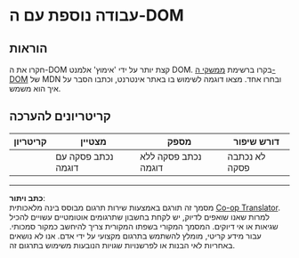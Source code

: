 <!--
CO_OP_TRANSLATOR_METADATA:
{
  "original_hash": "22fb6c3cb570c47f1ac65048393941fa",
  "translation_date": "2025-08-27T20:09:53+00:00",
  "source_file": "3-terrarium/3-intro-to-DOM-and-closures/assignment.md",
  "language_code": "he"
}
-->
# עבודה נוספת עם ה-DOM

## הוראות

חקרו את ה-DOM קצת יותר על ידי 'אימוץ' אלמנט DOM. בקרו ברשימת [ממשקי ה-DOM](https://developer.mozilla.org/docs/Web/API/Document_Object_Model) של MDN ובחרו אחד. מצאו דוגמה לשימוש בו באתר אינטרנט, וכתבו הסבר על איך הוא משמש.

## קריטריונים להערכה

| קריטריון | מצטיין                                      | מספק                                           | דורש שיפור            |
| -------- | ------------------------------------------- | ---------------------------------------------- | --------------------- |
|          | נכתב פסקה עם דוגמה                          | נכתב פסקה ללא דוגמה                            | לא נכתבה פסקה         |

---

**כתב ויתור**:  
מסמך זה תורגם באמצעות שירות תרגום מבוסס בינה מלאכותית [Co-op Translator](https://github.com/Azure/co-op-translator). למרות שאנו שואפים לדיוק, יש לקחת בחשבון שתרגומים אוטומטיים עשויים להכיל שגיאות או אי דיוקים. המסמך המקורי בשפתו המקורית צריך להיחשב כמקור סמכותי. עבור מידע קריטי, מומלץ להשתמש בתרגום מקצועי על ידי אדם. אנו לא נושאים באחריות לאי הבנות או לפרשנויות שגויות הנובעות משימוש בתרגום זה.